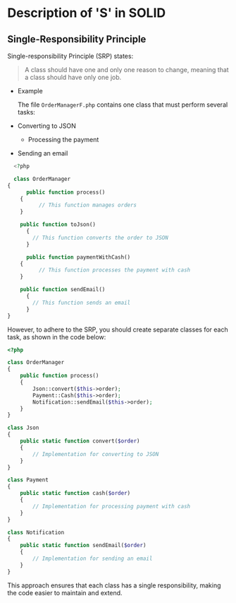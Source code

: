 # Description of 'S' in SOLID

## Single-Responsibility Principle

Single-responsibility Principle (SRP) states:

> A class should have one and only one reason to change, meaning that a class should have only one job.

- Example

  The file `OrderManagerF.php` contains one class that must perform several tasks:

- Converting to JSON
  - Processing the payment
- Sending an email

```php
  <?php

  class OrderManager
{
      public function process()
    {
          // This function manages orders
    }

    public function toJson()
      {
        // This function converts the order to JSON
      }

      public function paymentWithCash()
    {
          // This function processes the payment with cash
    }

    public function sendEmail()
      {
        // This function sends an email
      }
}

```

However, to adhere to the SRP, you should create separate classes for each task, as shown in the code below:

```php
<?php

class OrderManager
{
    public function process()
    {
        Json::convert($this->order);
        Payment::Cash($this->order);
        Notification::sendEmail($this->order);
    }
}

class Json
{
    public static function convert($order)
    {
        // Implementation for converting to JSON
    }
}

class Payment
{
    public static function cash($order)
    {
        // Implementation for processing payment with cash
    }
}

class Notification
{
    public static function sendEmail($order)
    {
        // Implementation for sending an email
    }
}
```

This approach ensures that each class has a single responsibility, making the code easier to maintain and extend.
